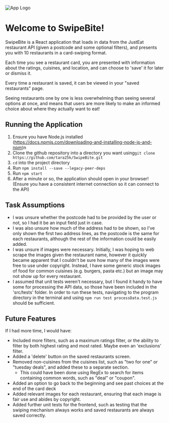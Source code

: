 ![App Logo](https://raw.githubusercontent.com/tara25k/SwipeBite/main/public/logo.png)

# Welcome to SwipeBite!
SwipeBite is a React application that loads in data from the JustEat restaurant API (given a postcode and some optional filters), and presents you with 10 restaurants in a card-swiping format.

Each time you see a restaurant card, you are presented with information about the ratings, cuisines, and location, and can choose to 'save' it for later or dismiss it.

Every time a restaurant is saved, it can be viewed in your "saved restaurants" page.

Seeing restaurants one by one is less overwhelming than seeing several options at once, and means that users are more likely to make an informed choice about where they actually want to eat!

## Running the Application
1. Ensure you have Node.js installed (https://docs.npmjs.com/downloading-and-installing-node-js-and-npm)n 
2. Clone the github repository into a directory you want using``git clone https://github.com/tara25k/SwipeBite.git``
3. ``cd`` into the project directory
4. Run ``npm install --save --legacy-peer-deps``
5. Run ``npm start``
6. After a minute or so, the application should open in your browser!
(Ensure you have a consistent internet connection so it can connect to the API)

## Task Assumptions
- I was unsure whether the postcode had to be provided by the user or not, so I had it be an input field just in case.
- I was also unsure how much of the address had to be shown, so I've only shown the first two address lines, as the postcode is the same for each restaurants, although the rest of the information could be easily added.
- I was unsure if images were necessary. Initially, I was hoping to web scrape the images given the restaurant name, however it quickly became apparent that I couldn't be sure how many of the images were free to use under copyright. Instead, I have some generic stock images of food for common cuisines (e.g. burgers, pasta etc.) but an image may not show up for every restaurant.
- I assumed that unit tests weren't necessary, but I found it handy to have some for processing the API data, so those have been included in the 'src/tests' folder.
In order to run these tests, navigating to the program directory in the terminal and using ``npm run test processData.test.js`` should be sufficient.

## Future Features
If I had more time, I would have:
- Included more filters, such as a maximum ratings filter, or the ability to filter by both highest rating and most rated. Maybe even an 'exclusions' filter.
- Added a 'delete' button on the saved restaurants screen.
- Removed non-cuisines from the cuisines list, such as "two for one" or "tuesday deals", and added these to a separate section.
    - This could have been done using RegEx to search for items containing common words, such as "deal" or "coupon".
- Added an option to go back to the beginning and see past choices at the end of the card deck
- Added relevant images for each restaurant, ensuring that each image is fair use and abides by copyright.
- Added further unit tests for the frontend, such as testing that the swiping mechanism always works and saved restaurants are always saved correctly.